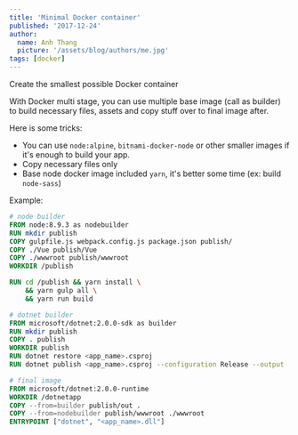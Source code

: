 ```yaml
---
title: 'Minimal Docker container'
published: '2017-12-24'
author:
  name: Anh Thang
  picture: '/assets/blog/authors/me.jpg'
tags: [docker]
---
```


Create the smallest possible Docker container
<!-- more -->

With Docker multi stage, you can use multiple base image (call as builder) to build necessary files, assets and copy stuff over to final image after.

Here is some tricks:

-   You can use `node:alpine`, `bitnami-docker-node` or other smaller images if it's enough to build your app.
-   Copy necessary files only
-   Base node docker image included `yarn`, it's better some time (ex: build `node-sass`)

Example:

```dockerfile
# node builder
FROM node:8.9.3 as nodebuilder
RUN mkdir publish
COPY gulpfile.js webpack.config.js package.json publish/
COPY ./Vue publish/Vue
COPY ./wwwroot publish/wwwroot
WORKDIR /publish

RUN cd /publish && yarn install \
    && yarn gulp all \
    && yarn run build

# dotnet builder
FROM microsoft/dotnet:2.0.0-sdk as builder
RUN mkdir publish
COPY . publish
WORKDIR publish
RUN dotnet restore <app_name>.csproj
RUN dotnet publish <app_name>.csproj --configuration Release --output ./out

# final image
FROM microsoft/dotnet:2.0.0-runtime
WORKDIR /dotnetapp
COPY --from=builder publish/out .
COPY --from=nodebuilder publish/wwwroot ./wwwroot
ENTRYPOINT ["dotnet", "<app_name>.dll"]
```
